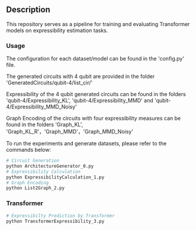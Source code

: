 ## Description

This repository serves as a pipeline for training and evaluating Transformer models on expressibility estimation tasks.

### Usage

The configuration for each dataset/model can be found in the 'config.py' file.

The generated circuits with 4 qubit are provided in the folder 'GeneratedCircuits/qubit-4/list_cir/'

Expressibility of the 4 qubit generated circuits can be found in the folders 'qubit-4/Expressibility_KL', 'qubit-4/Expressibility_MMD' and 'qubit-4/Expressibility_MMD_Noisy'

Graph Encoding of the circuits with four expressibility measures can be found in the folders 'Graph_KL', 'Graph_KL_R'，'Graph_MMD'，'Graph_MMD_Noisy'

To run the experiments and generate datasets, please refer to the commands below:

```bash
# Circuit Generation
python ArchitectureGenerator_0.py
# Expressibility Calculation
python ExpressibilityCalculation_1.py
# Graph Encoding
python List2Graph_2.py
```
### Transformer

```bash
# Expressibilty Prediction by Transformer
python TransformerExpressibility_3.py
```
